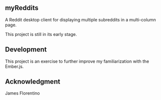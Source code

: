myReddits
---------

A Reddit desktop client for displaying multiple subreddits in a multi-column page.

This project is still in its early stage.

Development
-----------

This project is an exercise to further improve my familiarization with the Ember.js.

Acknowledgment
--------------

James Florentino

